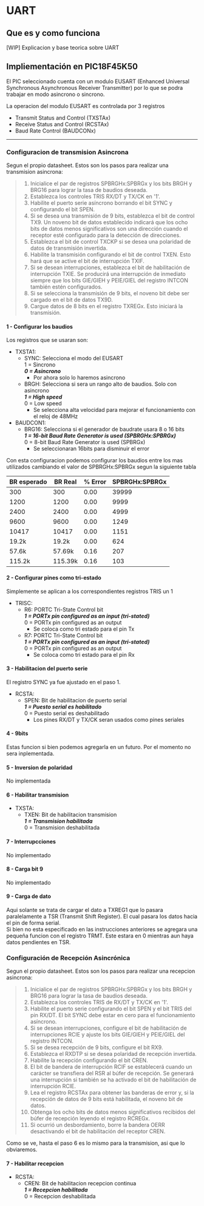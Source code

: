 # UART  

## Que es y como funciona  

[WIP] Explicacion y base teorica sobre UART

## Impliementación en PIC18F45K50  

El PIC seleccionado cuenta con un modulo EUSART (Enhanced Universal Synchronous Asynchronous Receiver Transmitter) por lo que se podra trabajar en modo asincrono o sincrono.

La operacion del modulo EUSART es controlada por 3 registros  

- Transmit Status and Control (TXSTAx)
- Receive Status and Control (RCSTAx)
- Baud Rate Control (BAUDCONx)  

---

### Configuracion de transmision Asincrona

Segun el propio datasheet. Estos son los pasos para realizar una transmision asincrona:

> 1. Inicialice el par de registros SPBRGHx:SPBRGx y los bits BRGH y BRG16 para lograr la tasa de baudios deseada.
> 2. Establezca los controles TRIS RX/DT y TX/CK en '1'.
> 3. Habilite el puerto serie asíncrono borrando el bit SYNC y configurando el bit SPEN.
> 4. Si se desea una transmisión de 9 bits, establezca el bit de control TX9. Un noveno bit de datos establecido indicará que los ocho bits de datos menos significativos son una dirección cuando el receptor esté configurado para la detección de direcciones.
> 5. Establezca el bit de control TXCKP si se desea una polaridad de datos de transmisión invertida.
> 6. Habilite la transmisión configurando el bit de control TXEN. Esto hará que se active el bit de interrupción TXIF.
> 7. Si se desean interrupciones, establezca el bit de habilitación de interrupción TXIE. Se producirá una interrupción de inmediato siempre que los bits GIE/GIEH y PEIE/GIEL del registro INTCON también estén configurados.
> 8. Si se selecciona la transmisión de 9 bits, el noveno bit debe ser cargado en el bit de datos TX9D.
> 9. Cargue datos de 8 bits en el registro TXREGx. Esto iniciará la transmisión.  

#### 1 - Configurar los baudios

Los registros que se usaran son:

- TXSTA1:  
  - SYNC: Selecciona el modo del EUSART  
    1 = Sincrono  
    ***0 = Asincrono***  
    - Por ahora solo lo haremos asincrono
  - BRGH: Selecciona si sera un rango alto de baudios. Solo con asincrono  
  ***1 = High speed***  
  0 = Low speed  
    - Se selecciona alta velocidad para mejorar el funcionamiento con el reloj de 48MHz  
- BAUDCON1:
  - BRG16: Selecciona si el generador de baudrate usara 8 o 16 bits  
  ***1 = 16-bit Baud Rate Generator is used (SPBRGHx:SPBRGx)***  
  0 = 8-bit Baud Rate Generator is used (SPBRGx)
    - Se seleccionaran 16bits para disminuir el error  

Con esta configuracion podemos configurar los baudios entre los mas utilizados cambiando el valor de SPBRGHx:SPBRGx segun la siguiente tabla

| BR esperado | BR Real | % Error | SPBRGHx:SPBRGx |
| -- | -- | -- | -- |
| 300 | 300 | 0.00 | 39999 |
| 1200 | 1200 | 0.00 | 9999 |
| 2400 | 2400 | 0.00 | 4999 |
| 9600 | 9600 | 0.00 | 1249 |
| 10417 | 10417 | 0.00 | 1151 |
| 19.2k | 19.2k | 0.00 | 624 |
| 57.6k | 57.69k | 0.16 | 207 |
| 115.2k | 115.39k | 0.16 | 103 |

#### 2 - Configurar pines como tri-estado

Simplemente se aplican a los correspondientes registros TRIS un 1  

- TRISC:  
  - R6: PORTC Tri-State Control bit  
    ***1 = PORTx pin configured as an input (tri-stated)***  
    0 = PORTx pin configured as an output
    - Se coloca como tri estado para el pin Tx
  - R7: PORTC Tri-State Control bit  
    ***1 = PORTx pin configured as an input (tri-stated)***  
    0 = PORTx pin configured as an output
    - Se coloca como tri estado para el pin Rx

#### 3 - Habilitacion del puerto serie  

El registro SYNC ya fue ajustado en el paso 1.  

- RCSTA:  
  - SPEN: Bit de habilitacion de puerto serial  
    ***1 = Puesto serial es habilitado***  
    0 = Puesto serial es deshabilitado
    - Los pines RX/DT y TX/CK seran usados como pines seriales  

#### 4 - 9bits  

Estas funcion si bien podemos agregarla en un futuro. Por el momento no sera inplementada.

#### 5 - Inversion de polaridad

No implementada  

#### 6 - Habilitar transmision  

- TXSTA:  
  - TXEN: Bit de habilitacion transmision  
    ***1 = Transmision habilitada***  
    0 = Transmision deshabilitada

#### 7 - Interrupcciones

No implementado

#### 8 - Carga bit 9

No implementado

#### 9 - Carga de dato  

Aqui solante se trata de cargar el dato a TXREG1 que lo pasara paralelamente a TSR (Transmit Shift Register). El cual pasara los datos hacia el pin de forma serial.  
Si bien no esta especificado en las instrucciones anteriores se agregara una pequeña funcion con el registro TRMT. Este estara en 0 mientras aun haya datos pendientes en TSR.


### Configuración de Recepción Asincrónica  

Segun el propio datasheet. Estos son los pasos para realizar una recepcion asincrona:

> 1. Inicialice el par de registros SPBRGHx:SPBRGx y los bits BRGH y BRG16 para lograr la tasa de baudios deseada.
> 2. Establezca los controles TRIS de RX/DT y TX/CK en '1'.
> 3. Habilite el puerto serie configurando el bit SPEN y el bit TRIS del pin RX/DT. El bit SYNC debe estar en cero para el funcionamiento asíncrono.
> 4. Si se desean interrupciones, configure el bit de habilitación de interrupciones RCIE y ajuste los bits GIE/GIEH y PEIE/GIEL del registro INTCON.
> 5. Si se desea recepción de 9 bits, configure el bit RX9.
> 6. Establezca el RXDTP si se desea polaridad de recepción invertida.
> 7. Habilite la recepción configurando el bit CREN.
> 8. El bit de bandera de interrupción RCIF se establecerá cuando un carácter se transfiera del RSR al búfer de recepción. Se generará una interrupción si también se ha activado el bit de habilitación de interrupción RCIE.
> 9. Lea el registro RCSTAx para obtener las banderas de error y, si la recepción de datos de 9 bits está habilitada, el noveno bit de datos.
> 10. Obtenga los ocho bits de datos menos significativos recibidos del búfer de recepción leyendo el registro RCREGx.
> 11. Si ocurrió un desbordamiento, borre la bandera OERR desactivando el bit de habilitación del receptor CREN.  

Como se ve, hasta el paso 6 es lo mismo para la transmision, asi que lo obviaremos.

#### 7 - Habilitar recepcion

- RCSTA:  
  - CREN: Bit de habilitacion recepcion continua  
    ***1 = Recepcion habilitada***  
    0 = Recepcion deshabilitada  

